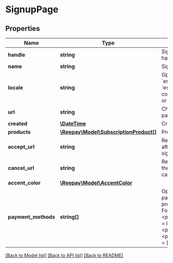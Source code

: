 # SignupPage

## Properties
Name | Type | Description | Notes
------------ | ------------- | ------------- | -------------
**handle** | **string** | Sign-up page handle | 
**name** | **string** | Sign-up page name | [optional] 
**locale** | **string** | Optional locale. E.g. &#x60;en_GB&#x60;, &#x60;da_DK&#x60;, &#x60;es_ES&#x60;. Defaults to configuration locale or account locale. | [optional] 
**url** | **string** | Checkout sign-up page url | 
**created** | [**\DateTime**](\DateTime.md) | Created date | [optional] 
**products** | [**\Reepay\Model\SubscriptionProduct[]**](SubscriptionProduct.md) | Products | 
**accept_url** | **string** | Redirect to this url after successful signup | [optional] 
**cancel_url** | **string** | Redirect to this url if the customer cancels sign-up | [optional] 
**accent_color** | [**\Reepay\Model\AccentColor**](AccentColor.md) |  | [optional] 
**payment_methods** | **string[]** | Optional list of payment methods to present to customer. Format: &lt;payment_methods&gt; &#x3D; list of &lt;payment_method&gt; &lt;payment_method&gt;  &#x3D; [sca-|nosca-]&lt;payment_name&gt; &lt;payment_name&gt;    &#x3D; The id of payment method, e.g. dankort See https://docs.reepay.com/reference/checkout-payment-methods for full documentation | [optional] 

[[Back to Model list]](../../README.md#documentation-for-models) [[Back to API list]](../../README.md#documentation-for-api-endpoints) [[Back to README]](../../README.md)

